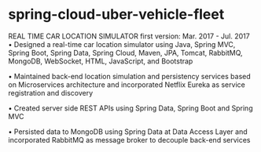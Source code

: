 # spring-cloud-uber-vehicle-fleet
REAL TIME CAR LOCATION SIMULATOR       first version: Mar. 2017 - Jul. 2017   
• Designed a real-time car location simulator using Java, Spring MVC, Spring Boot, Spring Data, Spring Cloud,
Maven, JPA, Tomcat, RabbitMQ, MongoDB, WebSocket, HTML, JavaScript, and Bootstrap

• Maintained back-end location simulation and persistency services based on Microservices architecture and
incorporated Netflix Eureka as service registration and discovery

• Created server side REST APIs using Spring Data, Spring Boot and Spring MVC

• Persisted data to MongoDB using Spring Data at Data Access Layer and incorporated RabbitMQ as message
broker to decouple back-end services
